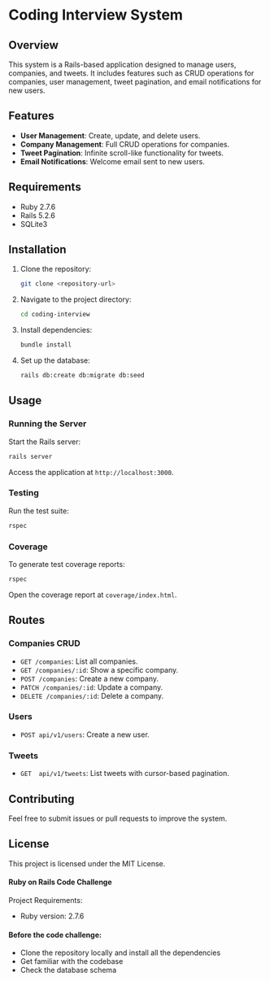 # Coding Interview System

## Overview

This system is a Rails-based application designed to manage users, companies, and tweets. It includes features such as CRUD operations for companies, user management, tweet pagination, and email notifications for new users.

## Features

-   **User Management**: Create, update, and delete users.
-   **Company Management**: Full CRUD operations for companies.
-   **Tweet Pagination**: Infinite scroll-like functionality for tweets.
-   **Email Notifications**: Welcome email sent to new users.

## Requirements

-   Ruby 2.7.6
-   Rails 5.2.6
-   SQLite3

## Installation

1. Clone the repository:

    ```bash
    git clone <repository-url>
    ```

2. Navigate to the project directory:

    ```bash
    cd coding-interview
    ```

3. Install dependencies:

    ```bash
    bundle install
    ```

4. Set up the database:
    ```bash
    rails db:create db:migrate db:seed
    ```

## Usage

### Running the Server

Start the Rails server:

```bash
rails server
```

Access the application at `http://localhost:3000`.

### Testing

Run the test suite:

```bash
rspec
```

### Coverage

To generate test coverage reports:

```bash
rspec
```

Open the coverage report at `coverage/index.html`.

## Routes

### Companies CRUD

-   `GET /companies`: List all companies.
-   `GET /companies/:id`: Show a specific company.
-   `POST /companies`: Create a new company.
-   `PATCH /companies/:id`: Update a company.
-   `DELETE /companies/:id`: Delete a company.

### Users

-   `POST api/v1/users`: Create a new user.

### Tweets

-   `GET  api/v1/tweets`: List tweets with cursor-based pagination.

## Contributing

Feel free to submit issues or pull requests to improve the system.

## License

This project is licensed under the MIT License.

#### Ruby on Rails Code Challenge

Project Requirements:

-   Ruby version: 2.7.6

#### Before the code challenge:

-   Clone the repository locally and install all the dependencies
-   Get familiar with the codebase
-   Check the database schema
